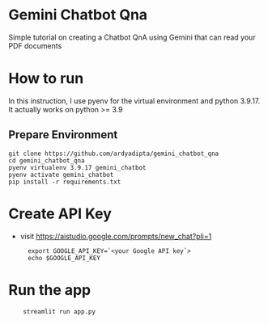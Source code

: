 # Gemini Chatbot Qna
Simple tutorial on creating a Chatbot QnA using Gemini that can read your PDF documents

# How to run

In this instruction, I use pyenv for the virtual environment and python 3.9.17. It actually works on python >= 3.9

## Prepare Environment

    git clone https://github.com/ardyadipta/gemini_chatbot_qna
    cd gemini_chatbot_qna
    pyenv virtualenv 3.9.17 gemini_chatbot
    pyenv activate gemini_chatbot
    pip install -r requirements.txt

# Create API Key
* visit https://aistudio.google.com/prompts/new_chat?pli=1

        export GOOGLE_API_KEY=`<your Google API key`>
        echo $GOOGLE_API_KEY

# Run the app

        streamlit run app.py


